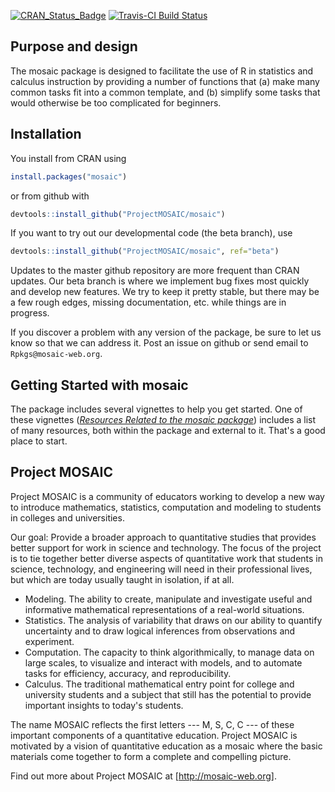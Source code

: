 ---
---

[![CRAN_Status_Badge](http://www.r-pkg.org/badges/version/mosaic)](http://cran.r-project.org/package=mosaic)
[![Travis-CI Build Status](https://travis-ci.org/ProjectMOSAIC/mosaic.svg?branch=master)](https://travis-ci.org/ProjectMOSAIC/mosaic/)

## Purpose and design

The mosaic package is designed to facilitate the use of R in statistics and calculus
instruction by providing a number of functions that (a) make many common tasks fit
into a common template, and (b) simplify some tasks that would otherwise be too
complicated for beginners.

## Installation

You install from CRAN using 

```r
install.packages("mosaic")
```
or from github with

```r
devtools::install_github("ProjectMOSAIC/mosaic")
```
If you want to try out our developmental code (the beta branch), use

```r
devtools::install_github("ProjectMOSAIC/mosaic", ref="beta")
```
Updates to the master github repository are more frequent than CRAN updates.
Our beta branch is where we implement bug fixes most quickly and develop new features.
We try to keep it pretty stable, but there may be a few rough edges, missing documentation, etc. while things are in progress.  

If you discover a problem with any version of the package, be sure to let us know so that we can address it.  Post an issue on github or send email to `Rpkgs@mosaic-web.org`.

## Getting Started with mosaic

The package includes several vignettes to help you get started.  One of these 
vignettes 
([*Resources Related to the mosaic package*](vignettes/mosaic-resources.Rmd)) includes a list of many resources, both within the
package and external to it.  That's a good place to start.


## Project MOSAIC

Project MOSAIC is a community of educators working to develop a new way to introduce mathematics, statistics, computation and modeling to students in colleges and universities.

Our goal: Provide a broader approach to quantitative studies that provides better support for work in science and technology. The focus of the project is to tie together better diverse aspects of quantitative work that students in science, technology, and engineering will need in their professional lives, but which are today usually taught in isolation, if at all.

* Modeling. The ability to create, manipulate and investigate useful and informative mathematical representations of a real-world situations.
* Statistics. The analysis of variability that draws on our ability to quantify uncertainty and to draw logical inferences from observations and experiment.
* Computation. The capacity to think algorithmically, to manage data on large scales, to visualize and interact with models, and to automate tasks for efficiency, accuracy, and reproducibility.
* Calculus. The traditional mathematical entry point for college and university students and a subject that still has the potential to provide important insights to today's students.

The name MOSAIC reflects the first letters --- M, S, C, C --- of these important components of a quantitative education. Project MOSAIC is motivated by a vision of quantitative education as a mosaic where the basic materials come together to form a complete and compelling picture.

Find out more about Project MOSAIC at [http://mosaic-web.org].

